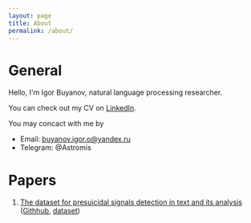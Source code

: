 ```yaml
---
layout: page
title: About
permalink: /about/
---
```


# General

Hello, I'm Igor Buyanov, natural language processing researcher.

You can check out my CV on [LinkedIn](https://www.linkedin.com/in/igor-buyanov/).

You may concact with me by 
* Email: buyanov.igor.o@yandex.ru
* Telegram: @Astromis

# Papers

1. [The dataset for presuicidal signals detection in text and its analysis](https://www.dialog-21.ru/media/5752/buyanoviplussochenkovi046.pdf) ([Githhub](https://github.com/Astromis/research/tree/master/presuicidal_detection_dataset), [dataset](https://data.mendeley.com/datasets/86v3z38dc7/1))